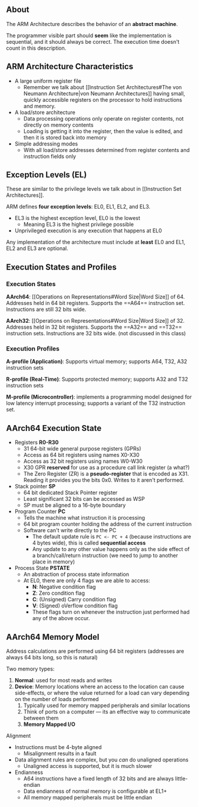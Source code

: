## About

The ARM Architecture describes the behavior of an **abstract machine**.

The programmer visible part should **seem** like the implementation is sequential, and it should always be correct. The execution time doesn't count in this description.

## ARM Architecture Characteristics

- A large uniform register file
	- Remember we talk about [[Instruction Set Architectures#The von Neumann Architecture|von Neumann Architectures]] having small, quickly accessible registers on the processor to hold instructions and memory.
- A load/store architecture
	- Data processing operations only operate on register contents, not directly on memory contents
	- Loading is getting it into the register, then the value is edited, and then it is stored back into memory
- Simple addressing modes
	- With all load/store addresses determined from register contents and instruction fields only

## Exception Levels (EL)

These are similar to the privilege levels we talk about in [[Instruction Set Architectures]].

ARM defines **four exception levels**: EL0, EL1, EL2, and EL3.
- EL3 is the highest exception level, EL0 is the lowest
	- Meaning EL3 is the highest privilege possible
- Unprivileged execution is any execution that happens at EL0

Any implementation of the architecture must include at **least** EL0 and EL1, EL2 and EL3 are optional.

## Execution States and Profiles

### Execution States

**AArch64**: [[Operations on Representations#Word Size|Word Size]] of 64. Addresses held in 64 bit registers. Supports the ==A64== instruction set. Instructions are still 32 bits wide.

**AArch32**: [[Operations on Representations#Word Size|Word Size]] of 32. Addresses held in 32 bit registers. Supports the ==A32== and ==T32== instruction sets. Instructions are 32 bits wide. (not discussed in this class)

### Execution Profiles

**A-profile (Application)**: Supports virtual memory; supports A64, T32, A32 instruction sets

**R-profile (Real-Time)**: Supports protected memory; supports A32 and T32 instruction sets

**M-profile (Microcontroller)**: implements a programming model designed for low latency interrupt processing; supports a variant of the T32 instruction set.

## AArch64 Execution State

- Registers **R0-R30**
	- 31 64-bit wide general purpose registers (GPRs)
	- Access as 64 bit registers using names X0-X30
	- Access as 32 bit registers using names W0-W30
	- X30 GPR **reserved** for use as a procedure call link register (a what?)
	- The Zero Register (ZR) is a **pseudo-register** that is encoded as X31. Reading it provides you the bits 0x0. Writes to it aren't performed.
- Stack pointer **SP**
	- 64 bit dedicated Stack Pointer register
	- Least significant 32 bits can be accessed as WSP
	- SP must be aligned to a 16-byte boundary
- Program Counter **PC**
	- Tells the machine what instruction it is processing
	- 64 bit program counter holding the address of the current instruction
	- Software can't write directly to the PC
		- The default update rule is `PC <- PC + 4` (because instructions are 4 bytes wide), this is called **sequential access**
		- Any update to any other value happens only as the side effect of a branch/call/return instruction (we need to jump to another place in memory)
- Process State **PSTATE**
	- An abstraction of process state information
	- At EL0, there are only 4 flags we are able to access:
		- **N**: Negative condition flag
		- **Z**: Zero condition flag
		- **C**: (Unsigned) Carry condition flag
		- **V**: (Signed) oVerflow condition flag
		- These flags turn on whenever the instruction just performed had any of the above occur.

## AArch64 Memory Model

Address calculations are performed using 64 bit registers (addresses are always 64 bits long, so this is natural)

Two memory types:
1. **Normal**: used for most reads and writes
2. **Device**: Memory locations where an access to the location can cause side-effects, or where the value returned for a load can vary depending on the number of loads performed
	1. Typically used for memory mapped peripherals and similar locations
	2. Think of ports on a computer — its an effective way to communicate between them
	3. **Memory Mapped I/O**

Alignment
- Instructions must be 4-byte aligned
	- Misalignment results in a fault
- Data alignment rules are complex, but you *can* do unaligned operations
	- Unaligned access is supported, but it is much slower
- Endianness
	- A64 instructions have a fixed length of 32 bits and are always little-endian
	- Data endianness of normal memory is configurable at EL1+
	- All memory mapped peripherals must be little endian